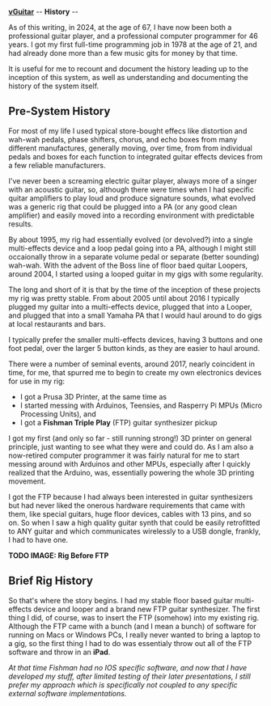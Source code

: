 
**[vGuitar](vGuitar.md)** --
**History** --

As of this writing, in 2024, at the age of 67, I have now been both a professional
guitar player, and a professional computer programmer for 46 years. I got my first
full-time programming job in 1978 at the age of 21, and had already done more than
a few music gits for money by that time.

It is useful for me to recount and document the history leading up to the inception
of this system, as well as understanding and documenting the history of the system
itself.



## Pre-System History

For most of my life I used typical store-bought effecs like distortion and wah-wah pedals,
phase shifters, chorus, and echo boxes from many different manufactures, generally moving,
over time, from from individual pedals and boxes for each function to integrated guitar
effects devices from a few reliable manufacturers.

I've never been a screaming electric guitar player, always more of a singer with an
acoustic guitar, so, although there were times when I had specific quitar amplifiers
to play loud and produce signature sounds, what evolved was a generic rig that could be
plugged into a PA (or any good clean amplifier) and easily moved into a recording
environment with predictable results.

By about 1995, my rig had essentially evolved (or devolved?) into a single multi-effects
device and a loop pedal going into a PA, although I might still occaionally throw in a separate
volume pedal or separate (better sounding) wah-wah. With the advent of the Boss line of
floor baed quitar Loopers, around 2004, I started using a looped guitar in my gigs with
some regularity.

The long and short of it is that by the time of the inception of these projects my
rig was pretty stable.  From about 2005 until about 2016 I typically plugged my guitar
into a multi-effects device, plugged that into a Looper, and plugged that into a
small Yamaha PA that I would haul around to do gigs at local restaurants and bars.

I typically prefer the smaller multi-effects devices, having 3 buttons and one foot
pedal, over the larger 5 button kinds, as they are easier to haul around.

There were a number of seminal events, around 2017, nearly coincident in time,
for me, that spurred me to begin to create my own electronics devices for use in my rig:

- I got a Prusa 3D Printer, at the same time as
- I started messing with Arduinos, Teensies, and Rasperry Pi MPUs (Micro Processing Units), and
- I got a **Fishman Triple Play** (FTP) guitar synthesizer pickup

I got my first (and only so far - still running strong!) 3D printer on general principle, just
wanting to see what they were and could do.  As I am also a now-retired computer programmer it
was fairly natural for me to start messing around with Arduinos and other MPUs, especially
after I quickly realized that the Arduino, was, essentially powering the whole 3D printing
movement.

I got the FTP because I had always been interested in guitar synthesizers but had
never liked the onerous hardware requirements that came with them, like special guitars, huge
floor devices, cables with 13 pins, and so on.  So when I saw a high quality guitar synth
that could be easily retrofitted to ANY guitar and which communicates wirelessly to a
USB dongle, frankly, I had to have one.

**TODO IMAGE: Rig Before FTP**


## Brief Rig History

So that's where the story begins.  I had my stable floor based guitar multi-effects device
and looper and a brand new FTP guitar synthesizer. The first thing I did, of course, was
to insert the FTP (somehow) into my existing rig.  Although the FTP came with a bunch
(and I mean a bunch) of software for running on Macs or Windows PCs,  I really never wanted
to bring a laptop to a gig, so the first thing I had to do was essentialy throw out all
of the FTP software and throw in an **iPad**.

*At that time Fishman had no IOS specific software, and now that I have developed my
stuff, after limited testing of their later presentations, I still prefer my approach
which is specifically not coupled to any specific external software implementations.*






